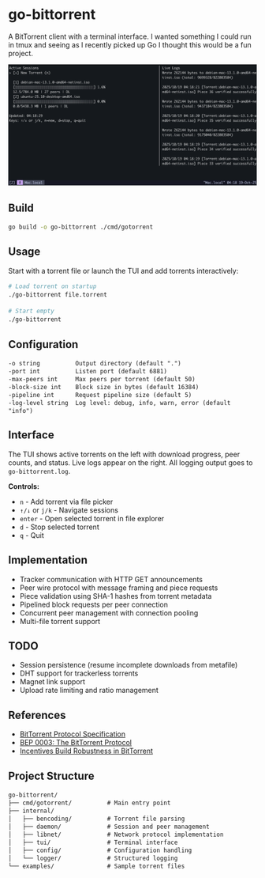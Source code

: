 # go-bittorrent

A BitTorrent client with a terminal interface. I wanted something I could run in tmux and seeing as I recently picked up Go I thought this would be a fun project.

<p align="center">
  <img src="resources/tui.png" alt="TUI Screenshot" width="800">
</p>

## Build

```bash
go build -o go-bittorrent ./cmd/gotorrent
```

## Usage

Start with a torrent file or launch the TUI and add torrents interactively:

```bash
# Load torrent on startup
./go-bittorrent file.torrent

# Start empty
./go-bittorrent
```

## Configuration

```
-o string          Output directory (default ".")
-port int          Listen port (default 6881)
-max-peers int     Max peers per torrent (default 50)
-block-size int    Block size in bytes (default 16384)
-pipeline int      Request pipeline size (default 5)
-log-level string  Log level: debug, info, warn, error (default "info")
```

## Interface

The TUI shows active torrents on the left with download progress, peer counts, and status. Live logs appear on the right. All logging output goes to `go-bittorrent.log`.

**Controls:**
- `n` - Add torrent via file picker
- `↑/↓` or `j/k` - Navigate sessions
- `enter` - Open selected torrent in file explorer
- `d` - Stop selected torrent
- `q` - Quit

## Implementation

- Tracker communication with HTTP GET announcements
- Peer wire protocol with message framing and piece requests
- Piece validation using SHA-1 hashes from torrent metadata
- Pipelined block requests per peer connection
- Concurrent peer management with connection pooling
- Multi-file torrent support

## TODO

- Session persistence (resume incomplete downloads from metafile)
- DHT support for trackerless torrents
- Magnet link support
- Upload rate limiting and ratio management

## References

- [BitTorrent Protocol Specification](https://wiki.theory.org/BitTorrentSpecification)
- [BEP 0003: The BitTorrent Protocol](https://www.bittorrent.org/beps/bep_0003.html)
- [Incentives Build Robustness in BitTorrent](https://bittorrent.org/bittorrentecon.pdf)

## Project Structure

```
go-bittorrent/
├── cmd/gotorrent/          # Main entry point
├── internal/
│   ├── bencoding/          # Torrent file parsing
│   ├── daemon/             # Session and peer management
│   ├── libnet/             # Network protocol implementation
│   ├── tui/                # Terminal interface
│   ├── config/             # Configuration handling
│   └── logger/             # Structured logging
└── examples/               # Sample torrent files
```
